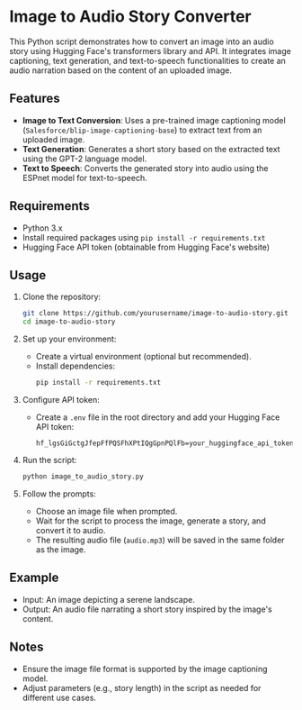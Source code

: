 # Image to Audio Story Converter

This Python script demonstrates how to convert an image into an audio story using Hugging Face's transformers library and API. It integrates image captioning, text generation, and text-to-speech functionalities to create an audio narration based on the content of an uploaded image.

## Features

- **Image to Text Conversion**: Uses a pre-trained image captioning model (`Salesforce/blip-image-captioning-base`) to extract text from an uploaded image.
- **Text Generation**: Generates a short story based on the extracted text using the GPT-2 language model.
- **Text to Speech**: Converts the generated story into audio using the ESPnet model for text-to-speech.

## Requirements

- Python 3.x
- Install required packages using `pip install -r requirements.txt`
- Hugging Face API token (obtainable from Hugging Face's website)

## Usage

1. Clone the repository:
   ```bash
   git clone https://github.com/yourusername/image-to-audio-story.git
   cd image-to-audio-story
   ```

2. Set up your environment:
   - Create a virtual environment (optional but recommended).
   - Install dependencies:
     ```bash
     pip install -r requirements.txt
     ```

3. Configure API token:
   - Create a `.env` file in the root directory and add your Hugging Face API token:
     ```
     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=your_huggingface_api_token_here
     ```

4. Run the script:
   ```bash
   python image_to_audio_story.py
   ```

5. Follow the prompts:
   - Choose an image file when prompted.
   - Wait for the script to process the image, generate a story, and convert it to audio.
   - The resulting audio file (`audio.mp3`) will be saved in the same folder as the image.

## Example

- Input: An image depicting a serene landscape.
- Output: An audio file narrating a short story inspired by the image's content.

## Notes

- Ensure the image file format is supported by the image captioning model.
- Adjust parameters (e.g., story length) in the script as needed for different use cases.
